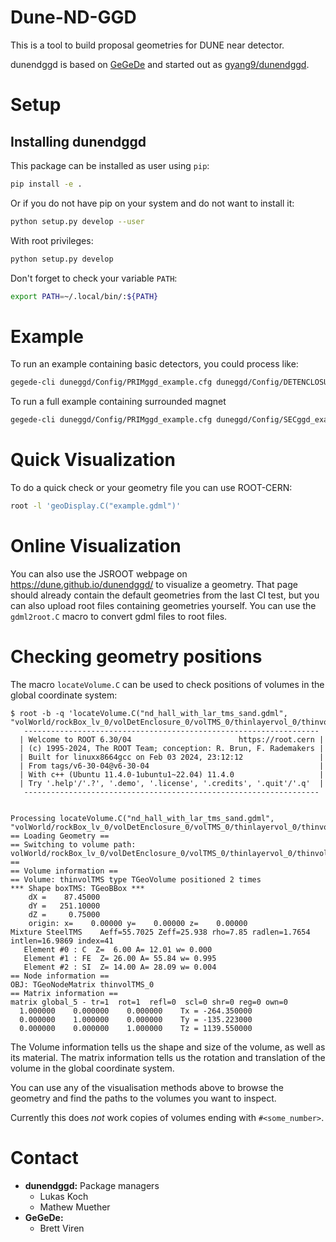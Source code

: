 # Dune-ND-GGD

This is a tool to build proposal geometries for DUNE near detector.

dunendggd is based on [GeGeDe](https://github.com/brettviren/gegede) and started out as [gyang9/dunendggd](https://github.com/gyang9/dunendggd).

# Setup

## Installing dunendggd

This package can be installed as user using `pip`:

```bash
pip install -e .
```

Or if you do not have pip on your system and do not want to install it:

```bash
python setup.py develop --user
```

With root privileges:
```bash
python setup.py develop
```

Don't forget to check your variable `PATH`:
```bash
export PATH=~/.local/bin/:${PATH}
```

# Example
To run an example containing basic detectors, you could process like:
```bash
gegede-cli duneggd/Config/PRIMggd_example.cfg duneggd/Config/DETENCLOSURE-prim-only.cfg duneggd/Config/WORLDggd.cfg -w World -o example.gdml
```

To run a full example containing surrounded magnet
```bash
gegede-cli duneggd/Config/PRIMggd_example.cfg duneggd/Config/SECggd_example.cfg duneggd/Config/DETENCLOSURE.cfg duneggd/Config/WORLDggd.cfg -w World -o full_example.gdml
```

# Quick Visualization
To do a quick check or your geometry file you can use ROOT-CERN:
```bash
root -l 'geoDisplay.C("example.gdml")'
```

# Online Visualization

You can also use the JSROOT webpage on https://dune.github.io/dunendggd/ to
visualize a geometry. That page should already contain the default geometries
from the last CI test, but you can also upload root files containing geometries
yourself. You can use the `gdml2root.C` macro to convert gdml files to root
files.

# Checking geometry positions
The macro `locateVolume.C` can be used to check positions of volumes in the
global coordinate system:

```
$ root -b -q 'locateVolume.C("nd_hall_with_lar_tms_sand.gdml", "volWorld/rockBox_lv_0/volDetEnclosure_0/volTMS_0/thinlayervol_0/thinvolTMS_0")'
   ------------------------------------------------------------------
  | Welcome to ROOT 6.30/04                        https://root.cern |
  | (c) 1995-2024, The ROOT Team; conception: R. Brun, F. Rademakers |
  | Built for linuxx8664gcc on Feb 03 2024, 23:12:12                 |
  | From tags/v6-30-04@v6-30-04                                      |
  | With c++ (Ubuntu 11.4.0-1ubuntu1~22.04) 11.4.0                   |
  | Try '.help'/'.?', '.demo', '.license', '.credits', '.quit'/'.q'  |
   ------------------------------------------------------------------


Processing locateVolume.C("nd_hall_with_lar_tms_sand.gdml", "volWorld/rockBox_lv_0/volDetEnclosure_0/volTMS_0/thinlayervol_0/thinvolTMS_0")...
== Loading Geometry ==
== Switching to volume path: volWorld/rockBox_lv_0/volDetEnclosure_0/volTMS_0/thinlayervol_0/thinvolTMS_0 ==
== Volume information ==
== Volume: thinvolTMS type TGeoVolume positioned 2 times
*** Shape boxTMS: TGeoBBox ***
    dX =    87.45000
    dY =   251.10000
    dZ =     0.75000
    origin: x=    0.00000 y=    0.00000 z=    0.00000
Mixture SteelTMS    Aeff=55.7025 Zeff=25.938 rho=7.85 radlen=1.7654 intlen=16.9869 index=41
   Element #0 : C  Z=  6.00 A= 12.01 w= 0.000
   Element #1 : FE  Z= 26.00 A= 55.84 w= 0.995
   Element #2 : SI  Z= 14.00 A= 28.09 w= 0.004
== Node information ==
OBJ: TGeoNodeMatrix	thinvolTMS_0
== Matrix information ==
matrix global_5 - tr=1  rot=1  refl=0  scl=0 shr=0 reg=0 own=0
  1.000000    0.000000    0.000000    Tx = -264.350000
  0.000000    1.000000    0.000000    Ty = -135.223000
  0.000000    0.000000    1.000000    Tz = 1139.550000
```

The Volume information tells us the shape and size of the volume, as well as
its material. The matrix information tells us the rotation and translation of
the volume in the global coordinate system.

You can use any of the visualisation methods above to browse the geometry and
find the paths to the volumes you want to inspect.

Currently this does _not_ work copies of volumes ending with `#<some_number>`.

# Contact
- **dunendggd:** Package managers
  - Lukas Koch
  - Mathew Muether
- **GeGeDe:**
  - Brett Viren

